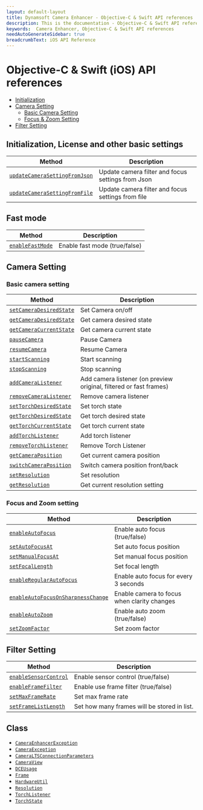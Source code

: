 ```yaml
---
layout: default-layout
title: Dynamsoft Camera Enhancer - Objective-C & Swift API references
description: This is the documentation - Objective-C & Swift API references page of Dynamsoft Camera Enhancer.
keywords:  Camera Enhancer, Objective-C & Swift API references
needAutoGenerateSidebar: true
breadcrumbText: iOS API Reference
---
```


# Objective-C & Swift (iOS) API references

- [Initialization](#Initialization-License-and-other-basic-settings)
- [Camera Setting](#Camera-Setting)
    - [Basic Camera Setting](#Basic-camera-setting)
    - [Focus & Zoom Setting](#Focus-and-Zoom-setting)
- [Filter Setting](#Filter-Setting)
## Initialization, License and other basic settings

| Method | Description |
|-----------------|---------------|
| [`updateCameraSettingFromJson`]({{site.ios-basic-setting}}basic-setting.html#updateCameraSettingFromJson) | Update camera filter and focus settings from Json |
| [`updateCameraSettingFromFile`]({{site.ios-basic-setting}}basic-setting.html#updateCameraSettingFromFile) | Update camera filter and focus settings from file |

## Fast mode

| Method | Description |
|-----------------|---------------|
| [`enableFastMode`]({{site.ios-basic-setting}}basic-setting.html#setFastmode) | Enable fast mode (true/false) |

## Camera Setting

### Basic camera setting

| Method | Description |
|-----------------|---------------|
| [`setCameraDesiredState`]({{site.ios-basic-setting}}basic-setting.html#getCameraCurrentState-getCameraDesireState-and-setCameraDesireState) | Set Camera on/off |
| [`getCameraDesiredState`]({{site.ios-basic-setting}}basic-setting.html#getCameraCurrentState-getCameraDesireState-and-setCameraDesireState) | Get camera desired state |
| [`getCameraCurrentState`]({{site.ios-basic-setting}}basic-setting.html#getCameraCurrentState-getCameraDesireState-and-setCameraDesireState) | Get camera current state |
| [`pauseCamera`]({{site.ios-basic-setting}}basic-setting.html#pauseCamera-and-resumeCamera) | Pause Camera |
| [`resumeCamera`]({{site.ios-basic-setting}}basic-setting.html#pauseCamera-and-resumeCamera) | Resume Camera |
| [`startScanning`]({{site.ios-basic-setting}}basic-setting.html#stopScanning-and-startScanning) | Start scanning |
| [`stopScanning`]({{site.ios-basic-setting}}basic-setting.html#stopScanning-and-startScanning) | Stop scanning |
| [`addCameraListener`]({{site.ios-basic-setting}}basic-setting.html#addCameraListener-and-removeCameraListener) | Add camera listener (on preview original, filtered or fast frames) |
| [`removeCameraListener`]({{site.ios-basic-setting}}basic-setting.html#addCameraListener-and-removeCameraListener) | Remove camera listener |
| [`setTorchDesiredState`]({{site.ios-basic-setting}}basic-setting.html#getTorchCurrentState-getTorchDesiredState-and-setTorchDesiredState) | Set torch state |
| [`getTorchDesiredState`]({{site.ios-basic-setting}}basic-setting.html#getTorchCurrentState-getTorchDesiredState-and-setTorchDesiredState) | Get torch desired state |
| [`getTorchCurrentState`]({{site.ios-basic-setting}}basic-setting.html#getTorchCurrentState-getTorchDesiredState-and-setTorchDesiredState) | Get torch current state |
| [`addTorchListener`]({{site.ios-basic-setting}}basic-setting.html#addTorchListener-and-removeTorchListener) | Add torch listener |
| [`removeTorchListener`]({{site.ios-basic-setting}}basic-setting.html#addTorchListener-and-removeTorchListener) | Remove Torch Listener |
| [`getCameraPosition`]({{site.ios-basic-setting}}basic-setting.html#getCameraPosition-and-switchCameraPosition) | Get current camera position |
| [`switchCameraPosition`]({{site.ios-basic-setting}}basic-setting.html#getCameraPosition-and-switchCameraPosition) | Switch camera position front/back |
| [`setResolution`]({{site.ios-basic-setting}}basic-setting.html#getResolution-and-setResolution) | Set resolution |
| [`getResolution`]({{site.ios-basic-setting}}basic-setting.html#getResolution-and-setResolution) | Get current resolution setting |

### Focus and Zoom setting

| Method | Description |
|-----------------|---------------|
| [`enableAutoFocus`]({{site.ios-zoom-setting}}zoom-focus.html#enableAutoFocus) | Enable auto focus (true/false) |
| [`setAutoFocusAt`]({{site.ios-zoom-setting}}zoom-focus.html#setAutoFocusPoint) | Set auto focus position |
| [`setManualFocusAt`]({{site.ios-zoom-setting}}zoom-focus.html#setManualFocusAt) | Set manual focus position |
| [`setFocalLength`]({{site.ios-zoom-setting}}zoom-focus.html#setFocalLength) | Set focal length |
| [`enableRegularAutoFocus`]({{site.ios-zoom-setting}}zoom-focus.html#enableRegularAutoFocus) | Enable auto focus for every 3 seconds |
| [`enableAutoFocusOnSharpnessChange`]({{site.ios-zoom-setting}}zoom-focus.html#enableAutoFocusOnSharpnessChange) | Enable camera to focus when clarity changes |
| [`enableAutoZoom`]({{site.ios-zoom-setting}}zoom-focus.html#enableAutoZoom) | Enable auto zoom (true/false) |
| [`setZoomFactor`]({{site.ios-zoom-setting}}zoom-focus.html#setZoomFactor) | Set zoom factor |

## Filter Setting

| Method | Description |
|-----------------|---------------|
| [`enableSensorControl`]({{site.ios-filter-setting}}filter.html#setSensorControl) | Enable sensor control (true/false) |
| [`enableFrameFilter`]({{site.ios-filter-setting}}filter.html#setUseFrameFilter) | Enable use frame filter (true/false) |
| [`setMaxFrameRate`]({{site.ios-filter-setting}}filter.html#setMaxFrameRate) | Set max frame rate |
| [`setFrameListLength`]({{site.ios-filter-setting}}filter.html#setFrameListLength) | Set how many frames will be stored in list. |

## Class

- [`CameraEnhancerException`]()
- [`CameraException`]()
- [`CameraLTSConnectionParameters`]()
- [`CameraView`]()
- [`DCEUsage`]()
- [`Frame`]()
- [`HardwareUtil`]()
- [`Resolution`]()
- [`TorchListener`]()
- [`TorchState`]()